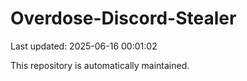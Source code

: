 # Overdose-Discord-Stealer

Last updated: 2025-06-16 00:01:02

This repository is automatically maintained.
